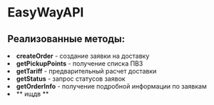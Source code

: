 # EasyWayAPI

## Реализованные методы:

<li><strong>createOrder</strong> - создание заявки на доставку
<li><strong>getPickupPoints</strong> - получение списка ПВЗ
<li><strong>getTariff</strong> - предварительный расчет доставки
<li><strong>getStatus</strong> - запрос статусов заявок
<li><strong>getOrderInfo</strong> - получение подробной информации по заявкам
<li> ** ищдв ** 

